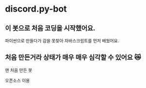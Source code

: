 # discord.py-bot
## 이 봇으로 처음 코딩을 시작했어요.
파이썬으로 만들다가 감을 못찾아 자바스크립트를 먼저 배웠어요.
## 처음 만든거라 상태가 매우 매우 심각할 수 있어요 😿

맨 처음 만든 봇

오픈소스 이용


